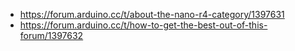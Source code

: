 - https://forum.arduino.cc/t/about-the-nano-r4-category/1397631
- https://forum.arduino.cc/t/how-to-get-the-best-out-of-this-forum/1397632
